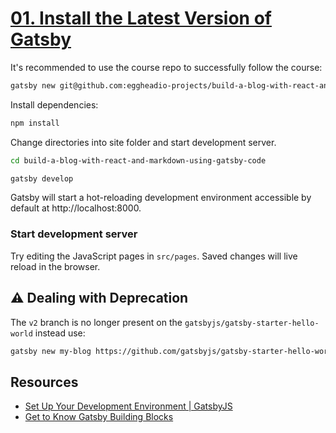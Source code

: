 # [01. Install the Latest Version of Gatsby](https://egghead.io/lessons/gatsby-install-the-latest-version-of-gatsby)


It's recommended to use the course repo to successfully follow the course:

```bash
gatsby new git@github.com:eggheadio-projects/build-a-blog-with-react-and-markdown-using-gatsby-code.git
```

Install dependencies:

```bash
npm install
```

Change directories into site folder and start development server.

```bash
cd build-a-blog-with-react-and-markdown-using-gatsby-code
```

```bash
gatsby develop
```

Gatsby will start a hot-reloading development environment accessible by default at http://localhost:8000.

### Start development server

Try editing the JavaScript pages in `src/pages`. Saved changes will live reload in the browser.

## ⚠️ Dealing with Deprecation

The `v2` branch is no longer present on the `gatsbyjs/gatsby-starter-hello-world` instead use:

```bash
gatsby new my-blog https://github.com/gatsbyjs/gatsby-starter-hello-world
```

## Resources

- [Set Up Your Development Environment | GatsbyJS](https://www.gatsbyjs.org/tutorial/part-zero/)
- [Get to Know Gatsby Building Blocks](https://www.gatsbyjs.org/tutorial/part-one/)